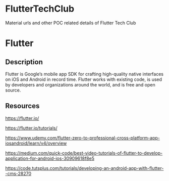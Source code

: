 # FlutterTechClub
Material urls and other POC related details of Flutter Tech Club

# Flutter

## Description
Flutter is Google’s mobile app SDK for crafting high-quality native interfaces on iOS and Android in record time. Flutter works with existing code, is used by developers and organizations around the world, and is free and open source.

## Resources
https://flutter.io/

https://flutter.io/tutorials/

https://www.udemy.com/flutter-zero-to-professional-cross-platform-app-iosandroid/learn/v4/overview

https://medium.com/quick-code/best-video-tutorials-of-flutter-to-develop-application-for-android-ios-30909618f8e5

https://code.tutsplus.com/tutorials/developing-an-android-app-with-flutter--cms-28270
